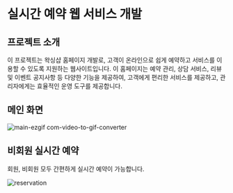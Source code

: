 # 실시간 예약 웹 서비스 개발 

## 프로젝트 소개
이 프로젝트는 왁싱샵 홈페이지 개발로, 고객이 온라인으로 쉽게 예약하고 서비스를 이용할 수 있도록 지원하는 웹사이트입니다. 
이 홈페이지는 예약 관리, 상담 서비스, 리뷰 및 이벤트 공지사항 등 다양한 기능을 제공하여, 고객에게 편리한 서비스를 제공하고, 관리자에게는 효율적인 운영 도구를 제공합니다.

## 메인 화면

![main-ezgif com-video-to-gif-converter](https://github.com/user-attachments/assets/a7cf188d-2b2d-42f8-8e5c-c38c85592cc8)


## 비회원 실시간 예약

회원, 비회원 모두 간편하게 실시간 예약이 가능합니다.

![reservation](https://github.com/user-attachments/assets/e839f2ce-a2f1-482c-8f71-29bf119f71e3)

